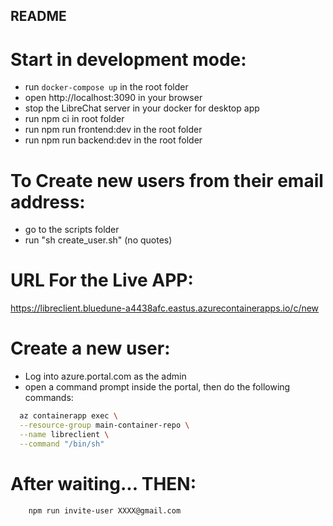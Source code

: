 ## README

# Start in development mode:
- run `docker-compose up` in the root folder
- open http://localhost:3090 in your browser
- stop the LibreChat server in your docker for desktop app
- run npm ci in root folder
- run npm run frontend:dev in the root folder
- run npm run backend:dev in the root folder


# To Create new users from their email address:
- go to the scripts folder
- run "sh create_user.sh"   (no quotes)

# URL For the Live APP:

https://libreclient.bluedune-a4438afc.eastus.azurecontainerapps.io/c/new


# Create a new user:

- Log into azure.portal.com as the admin
- open a command prompt inside the portal, then do the following commands:

```bash
  az containerapp exec \
  --resource-group main-container-repo \
  --name libreclient \
  --command "/bin/sh"
```

# After waiting... THEN:

```bash
    npm run invite-user XXXX@gmail.com
```